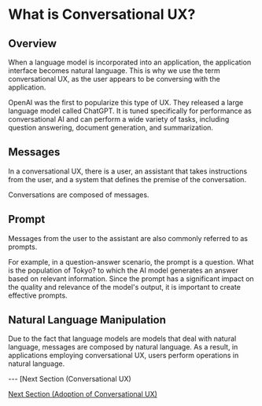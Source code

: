 # What is Conversational UX?

## Overview

When a language model is incorporated into an application, the application interface becomes natural language.
This is why we use the term conversational UX, as the user appears to be conversing with the application.

OpenAI was the first to popularize this type of UX. They released a large language model called ChatGPT.
It is tuned specifically for performance as conversational AI and can perform a wide variety of tasks, including question answering, document generation, and summarization.

## Messages

In a conversational UX, there is a user, an assistant that takes instructions from the user, and a system that defines the premise of the conversation.

Conversations are composed of messages.

## Prompt

Messages from the user to the assistant are also commonly referred to as prompts.

For example, in a question-answer scenario, the prompt is a question. What is the population of Tokyo? to which the AI model generates an answer based on relevant information. Since the prompt has a significant impact on the quality and relevance of the model's output, it is important to create effective prompts.

## Natural Language Manipulation

Due to the fact that language models are models that deal with natural language, messages are composed by natural language. As a result, in applications employing conversational UX, users perform operations in natural language.

--- [Next Section (Conversational UX)

[Next Section (Adoption of Conversational UX)](/guides/adoption.md)

